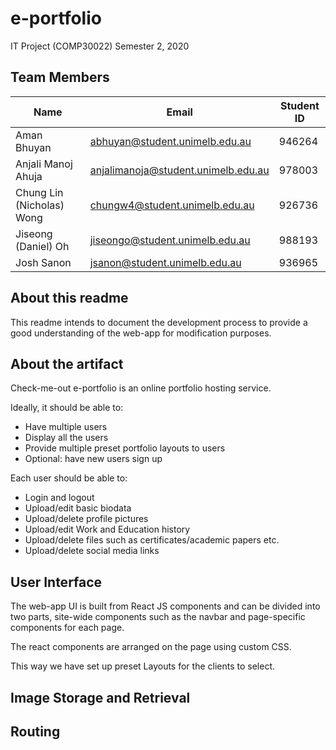 # e-portfolio
IT Project (COMP30022) Semester 2, 2020

## Team Members

Name | Email | Student ID
---- | ----- | ----------
Aman Bhuyan | abhuyan@student.unimelb.edu.au | 946264
Anjali Manoj Ahuja | anjalimanoja@student.unimelb.edu.au | 978003
Chung Lin (Nicholas) Wong | chungw4@student.unimelb.edu.au | 926736
Jiseong (Daniel) Oh | jiseongo@student.unimelb.edu.au | 988193
Josh Sanon | jsanon@student.unimelb.edu.au | 936965

## About this readme

This readme intends to document the development process to provide a good understanding of the web-app for modification purposes.

## About the artifact

Check-me-out e-portfolio is an online portfolio hosting service.

Ideally, it should be able to:
  - Have multiple users
  - Display all the users
  - Provide multiple preset portfolio layouts to users
  - Optional: have new users sign up
  
Each user should be able to:
  - Login and logout
  - Upload/edit basic biodata
  - Upload/delete profile pictures
  - Upload/edit Work and Education history
  - Upload/delete files such as certificates/academic papers etc.
  - Upload/delete social media links
  
 ## User Interface
 
 The web-app UI is built from React JS components and can be divided into two parts, site-wide components such as the navbar and page-specific components for each page.
 
 The react components are arranged on the page using custom CSS. 
 
 This way we have set up preset Layouts for the clients to select.
 

 ## Image Storage and Retrieval
 
 ## Routing
 
 
 
 
